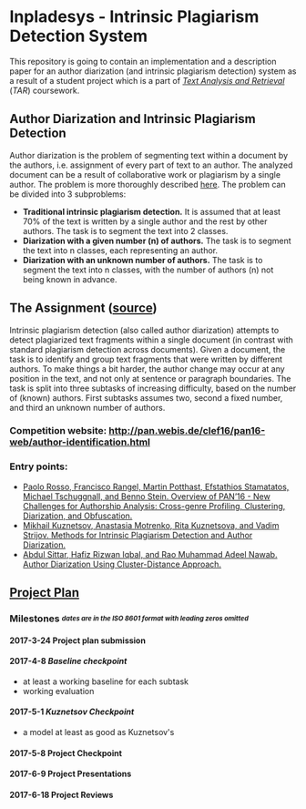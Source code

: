 # Inpladesys - Intrinsic Plagiarism Detection System

This repository is going to contain an implementation and a description paper for an author diarization (and intrinsic plagiarism detection) system as a result of a student project which is a part of [*Text Analysis and Retrieval*](https://www.fer.unizg.hr/predmet/apt) (*TAR*) coursework.

## Author Diarization and Intrinsic Plagiarism Detection
Author diarization is the problem of segmenting text within a document by the authors, i.e. assignment of every part of text to an author. The analyzed document can be a result of collaborative work or plagiarism by a single author. The problem is more thoroughly described [here](http://pan.webis.de/clef16/pan16-web/author-identification). The problem can be divided into 3 subproblems:
* **Traditional intrinsic plagiarism detection.** It is assumed that at least 70% of the text is written by a single author and the rest by other authors. The task is to segment the text into 2 classes.
* **Diarization with a given number (n) of authors.** The task is to segment the text into n classes, each representing an author.
* **Diarization with an unknown number of authors.** The task is to segment the text into n classes, with the number of authors (n) not being known in advance.

## The Assignment ([source](http://www.fer.unizg.hr/_download/repository/TAR-2017-ProjectTopics.pdf))
Intrinsic plagiarism detection (also called author diarization) attempts to detect plagiarized text fragments within a single document (in contrast with standard plagiarism detection across documents). Given a document, the task is to identify and group text fragments that were written by different authors. To make things a bit harder, the author change may occur at any position in the text, and not only at sentence or paragraph boundaries. The task is split into three subtasks of increasing difficulty, based on the number of (known) authors. First subtasks assumes two, second a fixed number, and third an unknown number of authors.
### Competition website: http://pan.webis.de/clef16/pan16-web/author-identification.html
### Entry points:
* [Paolo Rosso, Francisco Rangel, Martin Potthast, Efstathios Stamatatos, Michael Tschuggnall, and Benno Stein. Overview of PAN’16 - New Challenges for Authorship Analysis: Cross-genre Profiling, Clustering, Diarization, and Obfuscation.](http://www.uni-weimar.de/medien/webis/publications/papers/stein_2016i.pdf)
* [Mikhail Kuznetsov, Anastasia Motrenko, Rita Kuznetsova, and Vadim Strijov. Methods for Intrinsic Plagiarism Detection and Author Diarization.](http://www.uni-weimar.de/medien/webis/events/pan-16/pan16-papers-final/pan16-author-identification/kuznetsov16-notebook.pdf)
* [Abdul Sittar, Hafiz Rizwan Iqbal, and Rao Muhammad Adeel Nawab. Author Diarization Using Cluster-Distance Approach.](http://www.uni-weimar.de/medien/webis/events/pan-16/pan16-papers-final/pan16-author-identification/sittar16-notebook.pdf)

## [Project Plan](https://drive.google.com/drive/folders/0BzQ2SbanL1zCa1VoSVJBLXBxUXM)
### Milestones <sub><sup>*dates are in the ISO 8601 format with leading zeros omitted*</sub></sup>
#### 2017-3-24 Project plan submission
#### 2017-4-8 *Baseline checkpoint*
* at least a working baseline for each subtask
* working evaluation
#### 2017-5-1 *Kuznetsov Checkpoint*
* a model at least as good as Kuznetsov's
#### 2017-5-8 Project Checkpoint
#### 2017-6-9 Project Presentations
#### 2017-6-18 Project Reviews
